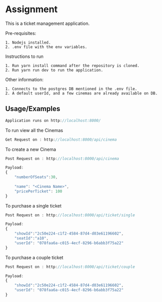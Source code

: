 
# Assignment

This is a ticket management application.


Pre-requisites:

    1. Nodejs installed.
    2. .env file with the env variables.


Instructions to run

    1. Run yarn install command after the repository is cloned.
    2. Run yarn run dev to run the application.


Other information:

    1. Connects to the postgres DB mentioned in the .env file.
    2. A default userId, and a few cinemas are already available on DB.

## Usage/Examples

```javascript
Application runs on http://localhost:8000/
```

To run view all the Cinemas

```javascript
Get Request on : http://localhost:8000/api/cinema
```


To create a new Cinema

```javascript
Post Request on : http://localhost:8000/api/cinema

Payload: 
{
    "numberOfSeats":30,
    
    "name": "<Cinema Name>",
    "pricePerTicket": 100    
}
```


To purchase a single ticket

```javascript
Post Request on : http://localhost:8000/api/ticket/single

Payload: 
{
    "showId":"2c50e224-c1f2-4584-87d4-d03e61196602",
    "seatId":"a10",
    "userId": "078faa6a-c015-4ecf-8296-b6abb3f75a22"
}
```

To purchase a couple ticket

```javascript
Post Request on : http://localhost:8000/api/ticket/couple

Payload: 
{
    "showId":"2c50e224-c1f2-4584-87d4-d03e61196602",
    "userId": "078faa6a-c015-4ecf-8296-b6abb3f75a22"
}
```


